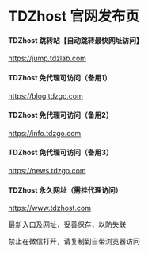 # TDZhost 官网发布页

#### TDZhost 跳转站【自动跳转最快网址访问】
https://jump.tdzlab.com
#### TDZhost 免代理可访问（备用1）
https://blog.tdzgo.com
#### TDZhost 免代理可访问（备用2）
https://info.tdzgo.com
#### TDZhost 免代理可访问（备用3）
https://news.tdzgo.com
#### TDZhost 永久网址（需挂代理访问）
https://www.tdzhost.com

最新入口及网址，妥善保存，以防失联

禁止在微信打开，请复制到自带浏览器访问
